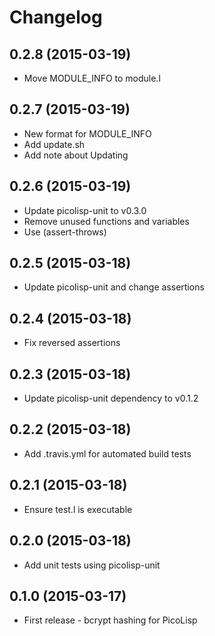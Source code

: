 # Changelog

## 0.2.8 (2015-03-19)

  * Move MODULE_INFO to module.l

## 0.2.7 (2015-03-19)

  * New format for MODULE_INFO
  * Add update.sh
  * Add note about Updating

## 0.2.6 (2015-03-19)

  * Update picolisp-unit to v0.3.0
  * Remove unused functions and variables
  * Use (assert-throws)

## 0.2.5 (2015-03-18)

  * Update picolisp-unit and change assertions

## 0.2.4 (2015-03-18)

  * Fix reversed assertions

## 0.2.3 (2015-03-18)

  * Update picolisp-unit dependency to v0.1.2

## 0.2.2 (2015-03-18)

  * Add .travis.yml for automated build tests

## 0.2.1 (2015-03-18)

  * Ensure test.l is executable

## 0.2.0 (2015-03-18)

  * Add unit tests using picolisp-unit

## 0.1.0 (2015-03-17)

  * First release - bcrypt hashing for PicoLisp
